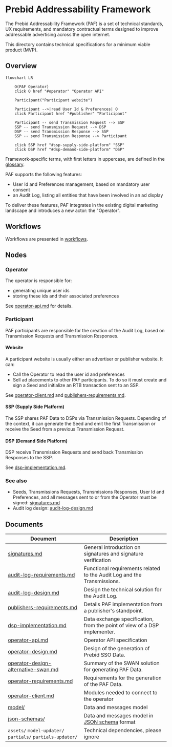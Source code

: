 # Prebid Addressability Framework

The Prebid Addressability Framework (PAF) is a set of technical standards, UX requirements, and mandatory contractual terms designed to improve addressable advertising across the open internet.

This directory contains technical specifications for a minimum viable product (MVP).

## Overview

```mermaid
flowchart LR
    
    O(PAF Operator)
    click O href "#operator" "Operator API"
    
    Participant("Participant website")
    
    Participant -->|read User Id & Preferences| O
    click Participant href "#publisher" "Participant"
    
    Participant -- send Transmission Request --> SSP
    SSP -- send Transmission Request --> DSP
    DSP -- send Transmission Response --> SSP
    SSP -- send Transmission Response --> Participant    

    click SSP href "#ssp-supply-side-platform" "SSP"
    click DSP href "#dsp-demand-side-platform" "DSP"
```

Framework-specific terms, with first letters in uppercase, are defined in the [glossary](workflows.md#glossary).

PAF supports the following features:
- User Id and Preferences management, based on mandatory user consent
- an Audit Log, listing all entities that have been involved in an ad display

To deliver these features, PAF integrates in the existing digital marketing landscape and introduces a new actor: the "Operator".

## Workflows

Workflows are presented in [workflows](workflows.md).

## Nodes

### Operator

The operator is responsible for:
- generating unique user ids
- storing these ids and their associated preferences

See [operator-api.md](operator-api.md)  for details.

### Participant 

PAF participants are responsible for the creation of the Audit Log, based on Transmission Requests and Transmission Responses.

#### Website

A participant website is usually either an advertiser or publisher website. It can:
- Call the Operator to read the user id and preferences
- Sell ad placements to other PAF participants. To do so it must create and sign a Seed and initialize an RTB transaction sent to an SSP.

See [operator-client.md](operator-client.md) and [publishers-requirements.md](publishers-requirements.md).

#### SSP (Supply Side Platform)

The SSP shares PAF Data to DSPs via Transmission Requests. Depending of the context, it can generate the Seed and emit the first Transmission or receive the Seed from a previous Transmission Request.

#### DSP (Demand Side Platform)

DSP receive Transmission Requests and send back Transmission Responses to the SSP.

See [dsp-implementation.md](dsp-implementation.md).

### See also

- Seeds, Transmissions Requests, Transmissions Responses, User Id and Preferences, and all messages sent to or from the Operator must be signed: [signatures.md](signatures.md)
- Audit log design: [audit-log-design.md](audit-log-design.md)

## Documents

| Document                                                                   | Description                                                                                         |
|----------------------------------------------------------------------------|-----------------------------------------------------------------------------------------------------|
| [signatures.md](signatures.md)                                             | General introduction on signatures and signature verification                                       |
| [audit-log-requirements.md](audit-log-requirements.md)                     | Functional requirements related to the Audit Log and the Transmissions.                             |
| [audit-log-design.md](audit-log-design.md)                                 | Design the technical solution for the Audit Log.                                                    |
| [publishers-requirements.md](publishers-requirements.md)               | Details PAF implementation from a publisher's standpoint.                                                         |
| [dsp-implementation.md](dsp-implementation.md)                             | Data exchange specification, from the point of view of a DSP implementer.                           |
| [operator-api.md](operator-api.md)                                         | Operator API specification                                                                          |
| [operator-design.md](operator-design.md)                                   | Design of the generation of Prebid SSO Data.                                                        |
| [operator-design-alternative-swan.md](operator-design-alternative-swan.md) | Summary of the SWAN solution for generating PAF Data.                                               |
| [operator-requirements.md](operator-requirements.md)                       | Requirements for the generation of the PAF Data.                                                    |
| [operator-client.md](operator-client.md)                                   | Modules needed to connect to the operator                                                           |
| [model/](model)                                                            | Data and messages model                                                                             |
| [json-schemas/](json-schemas)                                              | Data and messages model in [JSON schema](https://json-schema.org/understanding-json-schema/) format |
| `assets/` `model-updater/` `partials/` `partials-updater/`                 | Technical dependencies, please ignore                                                               |
